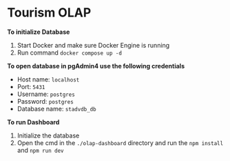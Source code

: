 # Tourism OLAP

**To initialize Database**
1. Start Docker and make sure Docker Engine is running
2. Run command `docker compose up -d`

**To open database in pgAdmin4 use the following credentials**
- Host name: `localhost`
- Port: `5431`
- Username: `postgres`
- Password: `postgres`
- Database name: `stadvdb_db`

**To run Dashboard**
1. Initialize the database
2. Open the cmd in the `./olap-dashboard` directory and run the `npm install` and `npm run dev`
